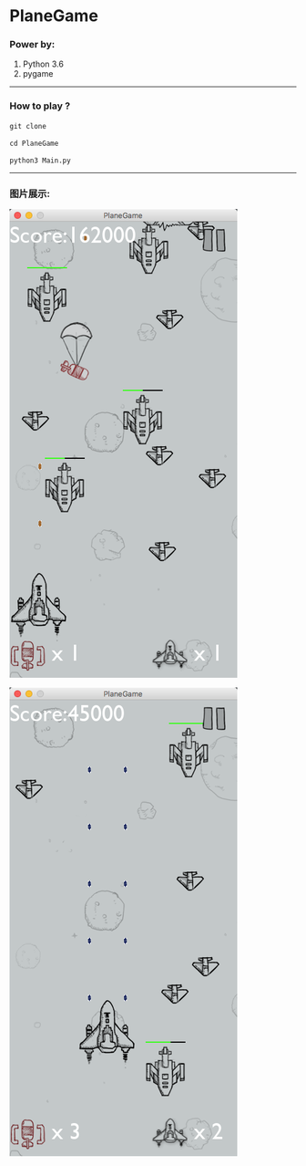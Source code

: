 # PlaneGame

### Power by:
1. Python 3.6
2. pygame

---
### How to play ?
```
git clone 
```
```
cd PlaneGame
```
```
python3 Main.py
```

---
### 图片展示:<br>

![1](https://github.com/Dengqlbq/PlaneGame/blob/master/Show/13.png)

![2](https://github.com/Dengqlbq/PlaneGame/blob/master/Show/12.png)
